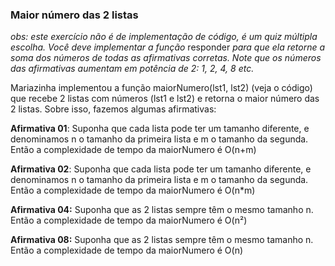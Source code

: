 ### Maior número das 2 listas ###

*obs: este exercício não é de implementação de código, é um quiz múltipla escolha. Você deve implementar a função* responder *para que ela retorne a soma dos números de todas as afirmativas corretas. Note que os números das afirmativas aumentam em potência de 2: 1, 2, 4, 8 etc.*

Mariazinha implementou a função maiorNumero(lst1, lst2) (veja o código) que recebe 2 listas com números (lst1 e lst2) e retorna o maior número das 2 listas. Sobre isso, fazemos algumas afirmativas:

**Afirmativa 01**: Suponha que cada lista pode ter um tamanho diferente, e denominamos n o tamanho da primeira lista e m o tamanho da segunda. Então a complexidade de tempo da maiorNumero é O(n+m)

**Afirmativa 02**: Suponha que cada lista pode ter um tamanho diferente, e denominamos n o tamanho da primeira lista e m o tamanho da segunda. Então a complexidade de tempo da maiorNumero é O(n\*m)

**Afirmativa 04:** Suponha que as 2 listas sempre têm o mesmo tamanho n. Então a complexidade de tempo da maiorNumero é O(n²)

**Afirmativa 08:** Suponha que as 2 listas sempre têm o mesmo tamanho n. Então a complexidade de tempo da maiorNumero é O(n)